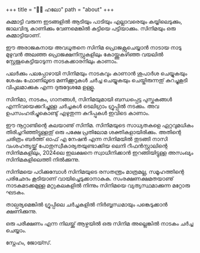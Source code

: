 +++
title = "👋🏽 ഹലോ"
path = "about"
+++

കുമ്മാട്ടി വരുന്ന ഇടങ്ങളിൽ ആടിയും പാടിയും എല്ലാവരെയും കയ്യിലെടുക്കും, ജാലവിദ്യ കാണിക്കും വേണമെങ്കിൽ കുട്ടിയെ പട്ടിയാക്കും. സിനിമയും ഒരു കുമ്മാട്ടിയാണ്.

ഈ അരാജകനായ അവധൂതനെ സിനിമ പ്രൊ‍‍‍ജക്റ്റുചെയ്യാൻ നാടായ നാടു മുഴുവൻ അലഞ്ഞ പ്രൊ‍ജക്ഷനിസ്റ്റുകളിലും കോയ്ത്തുകഴിഞ്ഞ വയലിൽ സ്റ്റേജുകെട്ടിയാടുന്ന നാടകക്കാരനിലും കാണാം.

പലർക്കും പലപ്പോഴായി സിനിമയും നാടകവും കാണാൻ ശുപാർശ ചെയ്യുകയും ശേഷം ഫോണിലൂടെ മണിക്കൂറുകൾ ചർച്ച ചെയ്യുകയും ചെയ്തിരുന്നതു് കുറച്ചുകൂടി വിപുലമാക്കുക എന്ന ദുരുദ്ദേശമേ ഉള്ളൂ.

സിനിമാ, നാടകം, ഗാനങ്ങൾ, സിനിമയുമായി ബന്ധപ്പെട്ട പുസ്തകങ്ങൾ എന്നിവയെക്കുറിച്ചുള്ള ചർച്ചകൾ ടെലിഗ്രാം ഗ്രൂപ്പിൽ നടക്കും. അവ ഉപസംഹരിച്ചുകൊണ്ടു് എഴുതുന്ന കുറിപ്പുകൾ ഇവിടെ കാണാം.

ഈ നൂറ്റാണ്ടിന്റെ കലയാണു് സിനിമ. സിനിമയുടെ സാധ്യതകളെ ഏറ്റവുമധികം തിരിച്ചറിഞ്ഞിട്ടുള്ളതു് ഒരു പക്ഷേ പ്രതിലോമ ശക്തികളായിരിക്കും. അതിന്റെ ചരിത്രം ബർത്ത് ഓഫ് എ നേഷൻ എന്ന സിനിമയിൽ തുടങ്ങി നാസി വംശഹത്യയ്ക്കു് പോതുസ്വീകാര്യതയുണ്ടാക്കിയ ലെനി റീഫൻസ്റ്റാലിന്റെ സിനിമകളിലും, 2024ലെ ഇലക്ഷനെ സ്വാധീനിക്കാൻ ഇറങ്ങിയിട്ടുള്ള അസംഖ്യം സിനിമകളിലെത്തി നിൽക്കുന്നു. 

സിനിമയെ പഠിക്കുമ്പോൾ സിനിമയുടെ രസതന്ത്രം മാത്രമല്ല, സമൂഹത്തിന്റെ പരിഛേദം കൂടിയാണ് വായിച്ചെടുക്കാനാകുക. സംരക്ഷണക്ഷമതയാണു് നാടകമടക്കമുള്ള മറ്റുകലകളിൽ നിന്നും സിനിമയെ വ്യത്യസ്ഥമാക്കുന്ന മറ്റോരു ഘടകം.

താല്പര്യമെങ്കിൽ ഗ്രൂപ്പിലെ ചർച്ചകളിൽ നിർബ്ബന്ധമായും പങ്കെടുക്കാൻ ക്ഷണിക്കുന്നു.

ഒരു പരീക്ഷണം എന്ന നിലയ്ക്കു് ആഴ്ചയിൽ ഒരു സിനിമ അല്ലെങ്കിൽ നാടകം ചർച്ച ചെയ്യാം.

സ്നേഹം, ജോയ്സ്.